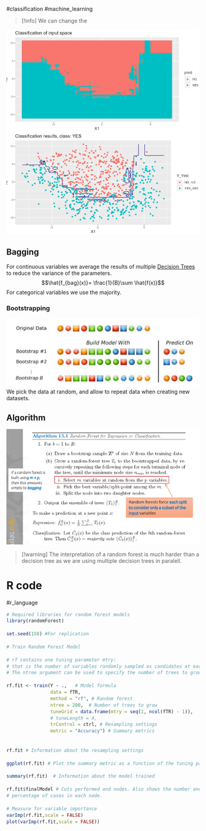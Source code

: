 
#classification #machine_learning 
> [!info] We can change the 

![](../assets/Pasted%20image%2020230201162022.png)
## Bagging
For continuous variables we average the results of multiple [Decision Trees](Decision%20Trees.md) to reduce the variance of the parameters.
$$\hat{f_{bag}(x)}= \frac{1}{B}\sum \hat{f(x)}$$
For categorical variables we use the majority.
### Bootstrapping
![](../assets/Pasted%20image%2020230201154224.png)
We pick the data at random, and allow to repeat data when creating new datasets.
## Algorithm
![](../assets/Pasted%20image%2020230201155014.png)

> [!warning] The interpretation of a random forest is much harder than a decision tree as we are using multiple decision trees in paralell.
> 

# R code
#r_language 
```r
# Required libraries for random forest models
library(randomForest)

set.seed(150) #For replication

# Train Random Forest Model

# rf contains one tuning parameter mtry: 
# that is the number of variables randomly sampled as candidates at each split.
# The ntree argument can be used to specify the number of trees to grow.

rf.fit <- train(Y ~ .,   # Model formula
                data = fTR,
                method = "rf", # Random forest
                ntree = 200,  # Number of trees to grow
                tuneGrid = data.frame(mtry = seq(1, ncol(fTR) - 1)),           
                # tuneLength = 4,
                trControl = ctrl, # Resampling settings 
                metric = "Accuracy") # Summary metrics


rf.fit # Information about the resampling settings

ggplot(rf.fit) # Plot the summary metric as a function of the tuning parameter

summary(rf.fit)  # Information about the model trained

rf.fit$finalModel # Cuts performed and nodes. Also shows the number and 
# percentage of cases in each node.

# Measure for variable importance
varImp(rf.fit,scale = FALSE)
plot(varImp(rf.fit,scale = FALSE))

```
